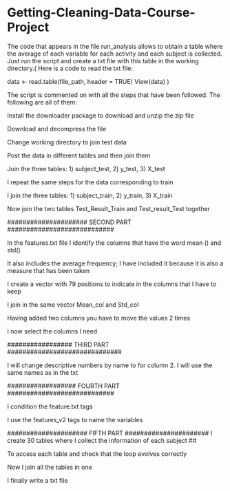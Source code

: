 # Getting-Cleaning-Data-Course-Project

The code that appears in the file run_analysis allows to obtain a table where the average of each variable for each activity and each subject is collected. Just run the script and create a txt file with this table in the working directory.( Here is a code to read the txt file: 

data <- read.table(file_path, header = TRUE) 
    View(data)
)

The script is commented on with all the steps that have been followed. The following are all of them:

Install the downloader package to download and unzip the zip file

Download and decompress the file

Change working directory to join test data

Post the data in different tables and then join them

Join the three tables: 1) subject_test, 2) y_test, 3) X_test

I repeat the same steps for the data corresponding to train

I join the three tables: 1) subject_train, 2) y_train, 3) X_train

Now join the two tables Test_Result_Train and Test_result_Test together

##################### SECOND PART ############################

In the features.txt file I identify the columns that have the word mean ()
and std()

It also includes the average frequency; I have included it because it is also
a measure that has been taken

I create a vector with 79 positions to indicate in the columns
that I have to keep

I join in the same vector Mean_col and Std_col

Having added two columns you have to move the values 2 times

I now select the columns I need

################# THIRD PART ##############################

I will change descriptive numbers by name to
for column 2. I will use the same names as in 
the txt

################## FOURTH PART ############################


I condition the feature.txt tags

I use the features_v2 tags to name the variables

##################### FIFTH PART ######################
 I create 30 tables where I collect the information of each subject ##

To access each table and check that the loop
evolves correctly

Now I join all the tables in one

I finally write a txt file
